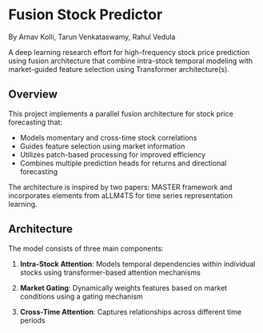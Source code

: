 # Fusion Stock Predictor

By Arnav Kolli, Tarun Venkataswamy, Rahul Vedula

A deep learning research effort for high-frequency stock price prediction using fusion architecture that combine intra-stock temporal modeling with market-guided feature selection using Transformer architecture(s).

## Overview

This project implements a parallel fusion architecture for stock price forecasting that:

- Models momentary and cross-time stock correlations
- Guides feature selection using market information
- Utilizes patch-based processing for improved efficiency
- Combines multiple prediction heads for returns and directional forecasting

The architecture is inspired by two papers: MASTER framework and incorporates elements from aLLM4TS for time series representation learning.

## Architecture

The model consists of three main components:

1. **Intra-Stock Attention**: Models temporal dependencies within individual stocks using transformer-based attention mechanisms

2. **Market Gating**: Dynamically weights features based on market conditions using a gating mechanism

3. **Cross-Time Attention**: Captures relationships across different time periods
